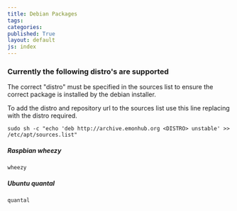 ```yaml
---
title: Debian Packages
tags: 
categories: 
published: True
layout: default
js: index
---
```


### Currently the following distro's are supported

The correct "distro" must be specified in the sources list to ensure the correct package is installed by the debian installer.

To add the distro and repository url to the sources list use this line replacing <DISTRO> with the distro required.

    sudo sh -c "echo 'deb http://archive.emonhub.org <DISTRO> unstable' >> /etc/apt/sources.list"

##### Raspbian wheezy

    wheezy

##### Ubuntu quantal

    quantal


    
